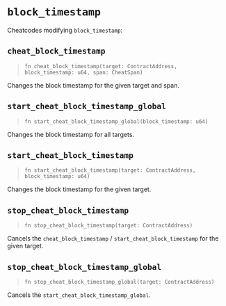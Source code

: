 # `block_timestamp`

Cheatcodes modifying `block_timestamp`:

## `cheat_block_timestamp`
> `fn cheat_block_timestamp(target: ContractAddress, block_timestamp: u64, span: CheatSpan)`

Changes the block timestamp for the given target and span.

## `start_cheat_block_timestamp_global`
> `fn start_cheat_block_timestamp_global(block_timestamp: u64)`

Changes the block timestamp for all targets.

## `start_cheat_block_timestamp`
> `fn start_cheat_block_timestamp(target: ContractAddress, block_timestamp: u64)`

Changes the block timestamp for the given target.

## `stop_cheat_block_timestamp`
> `fn stop_cheat_block_timestamp(target: ContractAddress)`

Cancels the `cheat_block_timestamp` / `start_cheat_block_timestamp` for the given target.

## `stop_cheat_block_timestamp_global`
> `fn stop_cheat_block_timestamp_global(target: ContractAddress)`

Cancels the `start_cheat_block_timestamp_global`.
